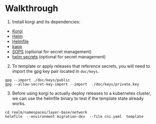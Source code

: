 # Walkthrough


1. Install korgi and its dependencies:

- [Korgi](https://github.com/DataReply/korgi)
- [Helm](https://helm.sh/docs/intro/install/)
- [Helmfile](https://github.com/roboll/helmfile)
- [kapp](https://github.com/vmware-tanzu/carvel-kapp)
- [SOPS](https://github.com/mozilla/sops) (optional for secret management)
- [helm secrets](https://github.com/jkroepke/helm-secrets) (optional for secret management)


2. To template or apply releases that reference secrets, you will need to import the gpg key pair located in `doc/keys`.
```
gpg --import ./doc/keys/public
gpg --allow-secret-key-import --import  ./doc/keys/private.key
```

3. Before using korgi to actually deploy releases to a kubernetes cluster, we can use the helmfile binary to test if the template state already works.

```
cd realm/namespaces/layer-base/network
helmfile  --environment migration-dev  --file cni.yaml  template
```